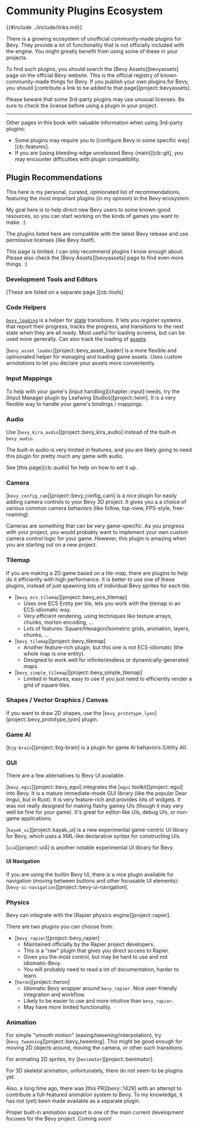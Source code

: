 # Community Plugins Ecosystem

{{#include ../include/links.md}}

There is a growing ecosystem of unofficial community-made plugins for Bevy.
They provide a lot of functionality that is not officially included with the
engine. You might greatly benefit from using some of these in your projects.

To find such plugins, you should search the [Bevy Assets][bevyassets]
page on the official Bevy website. This is the official registry of known
community-made things for Bevy. If you publish your own plugins for Bevy,
you should [contribute a link to be added to that page][project::bevyassets].

Please beware that some 3rd-party plugins may use unusual licenses. Be sure
to check the license before using a plugin in your project.

---

Other pages in this book with valuable information when using 3rd-party plugins:

  - Some plugins may require you to [configure Bevy in some specific way][cb::features].
  - If you are [using bleeding-edge unreleased Bevy (main)][cb::git], you may encounter difficulties with plugin compatibility.

## Plugin Recommendations

This here is my personal, curated, opinionated list of recommendations,
featuring the most important plugins (in my opinion) in the Bevy ecosystem.

My goal here is to help direct new Bevy users to some known-good resources,
so you can start working on the kinds of games you want to make. :)

The plugins listed here are compatible with the latest Bevy release and use
permissive licenses (like Bevy itself).

This page is limited. I can only recommend plugins I know enough about. Please
also check the [Bevy Assets][bevyassets] page to find even more things. :)

### Development Tools and Editors

[These are listed on a separate page.][cb::tools]

### Code Helpers

[`bevy_loading`](https://github.com/inodentry/bevy_loading) is a helper for
[state](../programming/states.md) transitions. It lets you register systems
that report their progress, tracks the progress, and transitions to the next
state when they are all ready. Most useful for loading screens, but can be used
more generally. Can also track the loading of [assets](../features/assets.md).

[`bevy_asset_loader`][project::bevy_asset_loader] is a more flexible
and opinionated helper for managing and loading game assets. Uses custom
annotations to let you declare your assets more conveniently.

### Input Mappings

To help with your game's [input handling][chapter::input] needs, try the
[Input Manager plugin by Leafwing Studios][project::lwim]. It is a very
flexible way to handle your game's bindings / mappings.

### Audio

Use [`bevy_kira_audio`][project::bevy_kira_audio] instead of the built-in `bevy_audio`.

The built-in audio is very limited in features, and you are likely going to
need this plugin for pretty much any game with audio.

See [this page][cb::audio] for help on how to set it up.

### Camera

[`bevy_config_cam`][project::bevy_config_cam] is a nice plugin for easily
adding camera controls to your Bevy 3D project. It gives you a a choice
of various common camera behaviors (like follow, top-view, FPS-style,
free-roaming).

Cameras are something that can be very game-specific. As you progress with
your project, you would probably want to implement your own custom camera
control logic for your game. However, this plugin is amazing when you are
starting out on a new project.

### Tilemap

If you are making a 2D game based on a tile-map, there are plugins to
help do it efficiently with high performance. It is better to use one
of these plugins, instead of just spawning lots of individual Bevy
sprites for each tile.

  - [`bevy_ecs_tilemap`][project::bevy_ecs_tilemap]
    - Uses one ECS Entity per tile, lets you work with the tilemap in an ECS-idiomatic way.
    - Very efficient rendering, using techniques like texture arrays, chunks, morton encoding, ...
    - Lots of features: Square/Hexagon/Isometric grids, animation, layers, chunks, ...
  - [`bevy_tilemap`][project::bevy_tilemap]
    - Another feature-rich plugin, but this one is not ECS-idiomatic (the whole map is one entity).
    - Designed to work well for infinite/endless or dynamically-generated maps.
  - [`bevy_simple_tilemap`][project::bevy_simple_tilemap]
    - Limited in features, easy to use if you just need to efficiently render a grid of square tiles.

### Shapes / Vector Graphics / Canvas

If you want to draw 2D shapes, use the
[`bevy_prototype_lyon`][project::bevy_prototype_lyon] plugin.

### Game AI

[`big-brain`][project::big-brain] is a plugin for game AI behaviors (Utility AI).

### GUI

There are a few alternatives to Bevy UI available.

[`bevy_egui`][project::bevy_egui] integrates the [`egui`
toolkit][project::egui] into Bevy. It is a mature immediate-mode GUI library
(like the popular Dear Imgui, but in Rust). It is very feature-rich and
provides lots of widgets. It was not really designed for making flashy
gamey UIs (though it may very well be fine for your game). It's great for
editor-like UIs, debug UIs, or non-game applications.

[`kayak_ui`][project::kayak_ui] is a new experimental game-centric UI library
for Bevy, which uses a XML-like declarative syntax for constructing UIs.

[`ui4`][project::ui4] is another notable experimental UI library for Bevy.

#### UI Navigation

If you are using the builtin Bevy UI, there is a nice plugin available
for navigation (moving between buttons and other focusable UI elements):
[`bevy-ui-navigation`][project::bevy-ui-navigation].

### Physics

Bevy can integrate with the [Rapier physics engine][project::rapier].

There are two plugins you can choose from:

  - [`bevy_rapier`][project::bevy_rapier]
    - Maintained officially by the Rapier project developers.
    - This is a "raw" plugin that gives you direct access to Rapier.
    - Gives you the most control, but may be hard to use and not idiomatic-Bevy.
    - You will probably need to read a lot of documentation, harder to learn.
  - [`heron`][project::heron]
    - Idiomatic Bevy wrapper around `bevy_rapier`. Nice user-friendly integration and workflow.
    - Likely to be easier to use and more intuitive than `bevy_rapier`.
    - May have more limited functionality.

### Animation

For simple "smooth motion" (easing/tweening/interpolation), try
[`bevy_tweening`][project::bevy_tweening]. This might be good enough for
moving 2D objects around, moving the camera, or other such transitions.

For animating 2D sprites, try [`benimator`][project::benimator].

For 3D skeletal animation, unfortunately, there do not seem to be plugins yet.

Also, a long time ago, there was [this PR][bevy::1429] with an attempt to
contribute a full-featured animation system to Bevy. To my knowledge, it
has not (yet) been made available as a separate plugin.

Proper built-in animation support is one of the main current development
focuses for the Bevy project. Coming soon!
